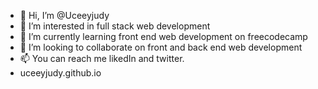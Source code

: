 - 👋 Hi, I’m @Uceeyjudy
- 👀 I’m interested in full stack web development
- 🌱 I’m currently learning front end web development on freecodecamp
- 💞️ I’m looking to collaborate on front and back end web development
- 📫 You can reach me likedIn and twitter.
- uceeyjudy.github.io

<!---
Uceeyjudy/Uceeyjudy is a ✨ special ✨ repository because its `README.md` (this file) appears on your GitHub profile.
You can click the Preview link to take a look at your changes.
--->
